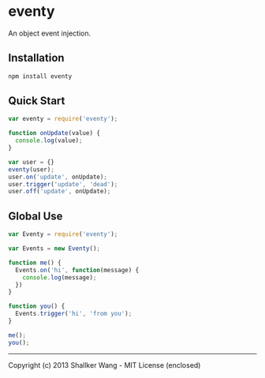 eventy
==========

An object event injection.


## Installation
```bash
npm install eventy
```


## Quick Start
```javascript
var eventy = require('eventy');

function onUpdate(value) {
  console.log(value);
}

var user = {}
eventy(user);
user.on('update', onUpdate);
user.trigger('update', 'dead');
user.off('update', onUpdate);
```


## Global Use
```javascript
var Eventy = require('eventy');

var Events = new Eventy();

function me() {
  Events.on('hi', function(message) {
    console.log(message);
  })  
}

function you() {
  Events.trigger('hi', 'from you');
}

me();
you();
```

---

Copyright (c) 2013 Shallker Wang - MIT License (enclosed)
